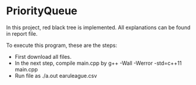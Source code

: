 # PriorityQueue
 In this project, red black tree is implemented. All explanations can be found in report file.

 To execute this program, these are the steps:
 
* First download all files.
* In the next step, compile main.cpp by g++ -Wall -Werror -std=c++11 main.cpp
* Run file as ./a.out earuleague.csv
